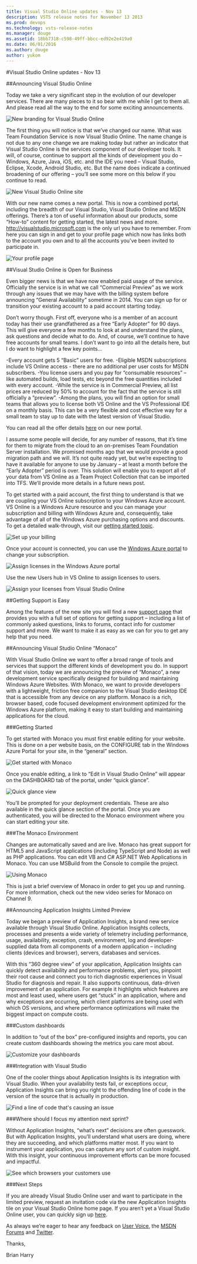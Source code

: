```yaml
---
title: Visual Studio Online updates - Nov 13
description: VSTS release notes for November 13 2013
ms.prod: devops
ms.technology: vsts-release-notes
ms.manager: douge
ms.assetid: 18bb7318-c598-49ff-bbcc-ed92e2e419a0
ms.date: 06/01/2016
ms.author: douge
author: yukom
---
```


#Visual Studio Online updates - Nov 13

##Announcing Visual Studio Online

Today we take a very significant step in the evolution of our developer services. There are many pieces to it so bear with me while I get to them all. And please read all the way to the end for some exciting announcements.

![New branding for Visual Studio Online](_img/11_13_01.png)

The first thing you will notice is that we’ve changed our name. What was Team Foundation Service is now Visual Studio Online. The name change is not due to any one change we are making today but rather an indicator that Visual Studio Online is the services component of our developer tools. It will, of course, continue to support all the kinds of development you do – Windows, Azure, Java, iOS, etc. and the IDE you need – Visual Studio, Eclipse, Xcode, Android Studio, etc. But the name does indicate a continued broadening of our offering – you’ll see some more on this below if you continue to read.

![New Visual Studio Online site](_img/11_13_02.png)

With our new name comes a new portal. This is now a combined portal, including the breadth of our Visual Studio, Visual Studio Online and MSDN offerings. There’s a ton of useful information about our products, some “How-to” content for getting started, the latest news and more. http://visualstudio.microsoft.com is the only url you have to remember. From here you can sign in and get to your profile page which now has links both to the account you own and to all the accounts you’ve been invited to participate in.

![Your profile page](_img/11_13_03.png)

##Visual Studio Online is Open for Business

Even bigger news is that we have now enabled paid usage of the service. Officially the service is in what we call “Commercial Preview” as we work through any issues that we may have with the billing system before announcing “General Availability” sometime in 2014. You can sign up for or transition your existing account to a paid account starting today.

Don’t worry though. First off, everyone who is a member of an account today has their use grandfathered as a free “Early Adopter” for 90 days. This will give everyone a few months to look at and understand the plans, ask questions and decide what to do. And, of course, we’ll continue to have free accounts for small teams. I don’t want to go into all the details here, but I do want to highlight a few key points…

-Every account gets 5 “Basic” users for free.
-Eligible MSDN subscriptions include VS Online access - there are no additional per user costs for MSDN subscribers.
-You license users and you pay for “consumable resources” – like automated builds, load tests, etc beyond the free quantities included with every account.
-While the service is in Commercial Preview, all list prices are reduced by 50% to account for the fact that the service is still officially a “preview”.
-Among the plans, you will find an option for small teams that allows you to license both VS Online and the VS Professional IDE on a monthly basis. This can be a very flexible and cost effective way for a small team to stay up to date with the latest version of Visual Studio.

You can read all the offer details [here](https://visualstudio.microsoft.com/products/visual-studio-online-overview-vs) on our new portal.

I assume some people will decide, for any number of reasons, that it’s time for them to migrate from the cloud to an on-premises Team Foundation Server installation. We promised months ago that we would provide a good migration path and we will. It’s not quite ready yet, but we’re expecting to have it available for anyone to use by January – at least a month before the “Early Adopter” period is over. This solution will enable you to export all of your data from VS Online as a Team Project Collection that can be imported into TFS. We’ll provide more details in a future news post.

To get started with a paid account, the first thing to understand is that we are coupling your VS Online subscription to your Windows Azure account. VS Online is a Windows Azure resource and you can manage your subscription and billing with Windows Azure and, consequently, take advantage of all of the Windows Azure purchasing options and discounts. To get a detailed walk-through, visit our [getting started topic](/vsts/set-up-billing-for-your-account-vs).

![Set up your billing](_img/11_13_04.png)

Once your account is connected, you can use the [Windows Azure portal](https://manage.windowsazure.com/) to change your subscription.

![Assign licenses in the Windows Azure portal](_img/11_13_05.png)

Use the new Users hub in VS Online to assign licenses to users.

![Assign your licenses from Visual Studio Online](_img/11_13_06.png)

##Getting Support is Easy

Among the features of the new site you will find a new [support page](https://visualstudio.microsoft.com/support/support-overview-vs) that provides you with a full set of options for getting support – including a list of commonly asked questions, links to forums, contact info for customer support and more. We want to make it as easy as we can for you to get any help that you need.

##Announcing Visual Studio Online “Monaco”

With Visual Studio Online we want to offer a broad range of tools and services that support the different kinds of development you do. In support of that vision, today we are announcing the preview of “Monaco”, a new development service specifically designed for building and maintaining Windows Azure Websites. With Monaco, we want to provide developers with a lightweight, friction free companion to the Visual Studio desktop IDE that is accessible from any device on any platform. Monaco is a rich, browser based, code focused development environment optimized for the Windows Azure platform, making it easy to start building and maintaining applications for the cloud.

###Getting Started

To get started with Monaco you must first enable editing for your website. This is done on a per website basis, on the CONFIGURE tab in the Windows Azure Portal for your site, in the “general” section.

![Get started with Monaco](_img/11_13_07.png)

Once you enable editing, a link to “Edit in Visual Studio Online” will appear on the DASHBOARD tab of the portal, under “quick glance”.

![Quick glance view](_img/11_13_08.png)

You’ll be prompted for your deployment credentials. These are also available in the quick glance section of the portal. Once you are authenticated, you will be directed to the Monaco environment where you can start editing your site.

###The Monaco Environment

Changes are automatically saved and are live. Monaco has great support for HTML5 and JavaScript applications (including TypeScript and Node) as well as PHP applications. You can edit VB and C# ASP.NET Web Applications in Monaco. You can use MSBuild from the Console to compile the project.

![Using Monaco](_img/11_13_09.png)

This is just a brief overview of Monaco in order to get you up and running. For more information, check out the new video series for Monaco on Channel 9.

##Announcing Application Insights Limited Preview

Today we began a preview of Application Insights, a brand new service available through Visual Studio Online. Application Insights collects, processes and presents a wide variety of telemetry including performance, usage, availability, exception, crash, environment, log and developer-supplied data from all components of a modern application – including clients (devices and browser), servers, databases and services.

With this “360 degree view” of your application, Application Insights can quickly detect availability and performance problems, alert you, pinpoint their root cause and connect you to rich diagnostic experiences in Visual Studio for diagnosis and repair. It also supports continuous, data-driven improvement of an application. For example it highlights which features are most and least used, where users get “stuck” in an application, where and why exceptions are occurring, which client platforms are being used with which OS versions, and where performance optimizations will make the biggest impact on compute costs.

###Custom dashboards

In addition to “out of the box” pre-configured insights and reports, you can create custom dashboards showing the metrics you care most about.

![Customize your dashboards](_img/11_13_10.png)

###Integration with Visual Studio

One of the cooler things about Application Insights is its integration with Visual Studio. When your availability tests fail, or exceptions occur, Application Insights can bring you right to the offending line of code in the version of the source that is actually in production.

![Find a line of code that's causing an issue](_img/11_13_11.png)

###Where should I focus my attention next sprint?

Without Application Insights, “what’s next” decisions are often guesswork. But with Application Insights, you’ll understand what users are doing, where they are succeeding, and which platforms matter most. If you want to instrument your application, you can capture any sort of custom insight. With this insight, your continuous improvement efforts can be more focused and impactful.

![See which browsers your customers use](_img/11_13_12.png)

###Next Steps

If you are already Visual Studio Online user and want to participate in the limited preview, request an invitation code via the new Application Insights tile on your Visual Studio Online home page. If you aren’t yet a Visual Studio Online user, you can quickly sign up [here](http://go.microsoft.com/fwlink/?LinkId=307137).

As always we’re eager to hear any feedback on [User Voice](https://visualstudio.uservoice.com/forums/330519-vso), the [MSDN Forums](http://social.msdn.microsoft.com/Forums/en-US/TFService/threads) and [Twitter](http://twitter.com/search?q=%23tfservice).

Thanks,

Brian Harry


